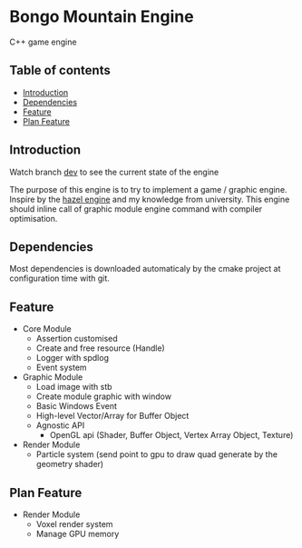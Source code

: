 # Bongo Mountain Engine

C++ game engine

## Table of contents
 * [Introduction](#introduction)
 * [Dependencies](#dependencies)
 * [Feature](#feature)
 * [Plan Feature](#plan-feature)

## Introduction

Watch branch [dev](//github.com/binaire10/BongoMountain/tree/dev) to see the current state of the engine

The purpose of this engine is to try to implement a game / graphic engine.
Inspire by the [hazel engine](//github.com/TheCherno/Hazel) and my knowledge from university.
This engine should inline call of graphic module engine command with compiler optimisation.

## Dependencies

Most dependencies is downloaded automaticaly by the cmake project
at configuration time with git.

## Feature
 * Core Module
   - Assertion customised
   - Create and free resource (Handle)
   - Logger with spdlog
   - Event system
 * Graphic Module
   - Load image with stb
   - Create module graphic with window
   - Basic Windows Event
   - High-level Vector/Array for Buffer Object
   - Agnostic API
     * OpenGL api (Shader, Buffer Object, Vertex Array Object, Texture)
 * Render Module
   - Particle system (send point to gpu to draw quad generate by the geometry shader)

## Plan Feature
 * Render Module
   - Voxel render system
   - Manage GPU memory
